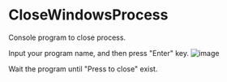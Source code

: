# CloseWindowsProcess
Console program to close process.

Input your program name, and then press "Enter" key.
![image](https://github.com/virginiayu/CloseWindowsProcess/assets/82566854/9de3e8aa-5459-4474-8966-9eec573b10a2)

Wait the program until "Press to close" exist.
